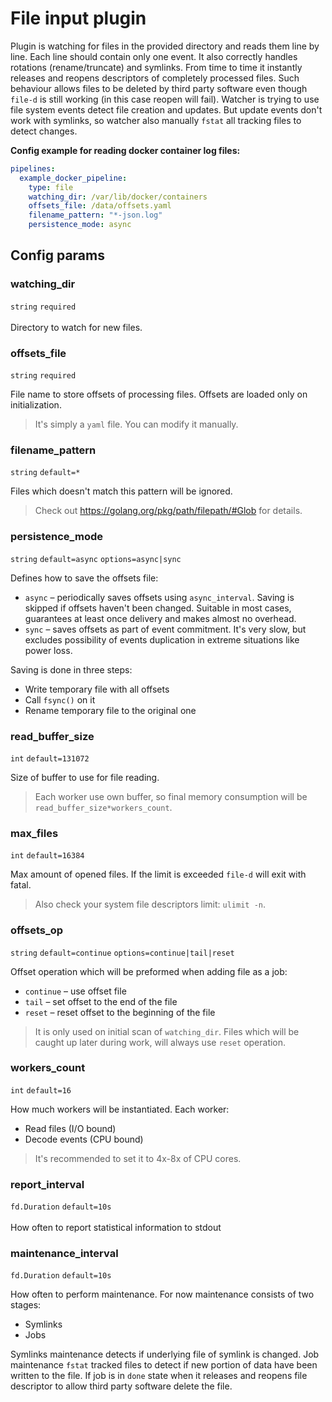 # File input plugin
Plugin is watching for files in the provided directory and reads them line by line.
Each line should contain only one event. It also correctly handles rotations (rename/truncate) and symlinks.
From time to time it instantly releases and reopens descriptors of completely processed files.
Such behaviour allows files to be deleted by third party software even though `file-d` is still working (in this case reopen will fail).
Watcher is trying to use file system events detect file creation and updates.
But update events don't work with symlinks, so watcher also manually `fstat` all tracking files to detect changes.

**Config example for reading docker container log files:**
```yaml
pipelines:
  example_docker_pipeline:
    type: file
    watching_dir: /var/lib/docker/containers
    offsets_file: /data/offsets.yaml
    filename_pattern: "*-json.log"
    persistence_mode: async
```

## Config params
### watching_dir

 `string`  `required`  <br> <br> Directory to watch for new files.
### offsets_file

`string`  `required` 

File name to store offsets of processing files. Offsets are loaded only on initialization.
> It's simply a `yaml` file. You can modify it manually.

### filename_pattern

`string` `default=*`  

Files which doesn't match this pattern will be ignored.
> Check out https://golang.org/pkg/path/filepath/#Glob for details.

### persistence_mode

`string` `default=async`  `options=async|sync`

Defines how to save the offsets file:
*  `async` – periodically saves offsets using `async_interval`. Saving is skipped if offsets haven't been changed. Suitable in most cases, guarantees at least once delivery and makes almost no overhead.
*  `sync` – saves offsets as part of event commitment. It's very slow, but excludes possibility of events duplication in extreme situations like power loss.

Saving is done in three steps:
* Write temporary file with all offsets
* Call `fsync()` on it
* Rename temporary file to the original one

### read_buffer_size

`int` `default=131072`  

Size of buffer to use for file reading.
> Each worker use own buffer, so final memory consumption will be `read_buffer_size*workers_count`.

### max_files

`int` `default=16384`  

Max amount of opened files. If the limit is exceeded `file-d` will exit with fatal.
> Also check your system file descriptors limit: `ulimit -n`.

### offsets_op

`string` `default=continue`  `options=continue|tail|reset`

Offset operation which will be preformed when adding file as a job:
*  `continue` – use offset file
*  `tail` – set offset to the end of the file
*  `reset` – reset offset to the beginning of the file
> It is only used on initial scan of `watching_dir`. Files which will be caught up later during work, will always use `reset` operation.

### workers_count

`int` `default=16`  

How much workers will be instantiated. Each worker:
* Read files (I/O bound)
* Decode events (CPU bound)
> It's recommended to set it to 4x-8x of CPU cores.

### report_interval

 `fd.Duration` `default=10s`   <br> <br> How often to report statistical information to stdout
### maintenance_interval

`fd.Duration` `default=10s`  

How often to perform maintenance.
For now maintenance consists of two stages:
* Symlinks
* Jobs

Symlinks maintenance detects if underlying file of symlink is changed.
Job maintenance `fstat` tracked files to detect if new portion of data have been written to the file. If job is in `done` state when it releases and reopens file descriptor to allow third party software delete the file.

